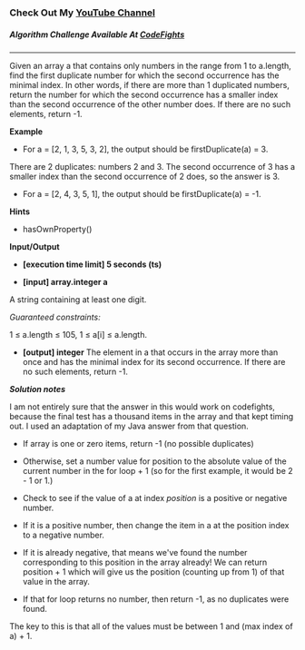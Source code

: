 ### Check Out My [YouTube Channel](https://www.YouTube.com/CodingTutorials360)

##### Algorithm Challenge Available At [CodeFights](https://codefights.com/interview-practice/task/pMvymcahZ8dY4g75q)
---
Given an array a that contains only numbers in the range from 1 to a.length, find the first duplicate number for which the second occurrence has the minimal index. In other words, if there are more than 1 duplicated numbers, return the number for which the second occurrence has a smaller index than the second occurrence of the other number does. If there are no such elements, return -1.

**Example**

-   For a = [2, 1, 3, 5, 3, 2], the output should be
firstDuplicate(a) = 3.

There are 2 duplicates: numbers 2 and 3. The second occurrence of 3 has a smaller index than the second occurrence of 2 does, so the answer is 3.

-   For a = [2, 4, 3, 5, 1], the output should be
firstDuplicate(a) = -1.

**Hints**
-   hasOwnProperty()

**Input/Output**

- **[execution time limit] 5 seconds (ts)**

- **[input] array.integer a**

A string containing at least one digit.

*Guaranteed constraints:*

1 ≤ a.length ≤ 105,
1 ≤ a[i] ≤ a.length.

- **[output] integer**
The element in a that occurs in the array more than once and has the minimal index for its second occurrence. If there are no such elements, return -1.

***Solution notes***

I am not entirely sure that the answer in this would work on codefights,
because the final test has a thousand items in the array and that kept timing out. I used an adaptation of my Java answer from that question. 

- If array is one or zero items, return -1 (no possible duplicates)

- Otherwise, set a number value for position to the absolute value of the current number in the for loop + 1 (so for the first example, it would be 2 - 1 or 1.)

- Check to see if the value of a at index *position* is a positive or negative number. 

- If it is a positive number, then change the item in a at the position index to a negative number. 

- If it is already negative, that means we've found the number corresponding to this position in the array already! We can return position + 1 which will give us the position (counting up from 1) of that value in the array. 

- If that for loop returns no number, then return -1, as no duplicates were found.

The key to this is that all of the values must be between 1 and (max index of a) + 1. 
